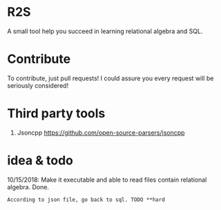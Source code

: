 # R2S
A small tool help you succeed in learning relational algebra and SQL.

# Contribute
To contribute, just pull requests! I could assure you every request will be seriously considered!

# Third party tools
1. Jsoncpp https://github.com/open-source-parsers/jsoncpp

# idea & todo
10/15/2018:
  Make it executable and able to read files contain relational algebra. Done.

    According to json file, go back to sql. TODO **hard
